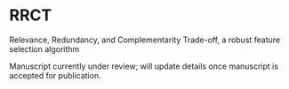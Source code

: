 # RRCT
Relevance, Redundancy, and Complementarity Trade-off, a robust feature selection algorithm

Manuscript currently under review; will update details once manuscript is accepted for publication.
